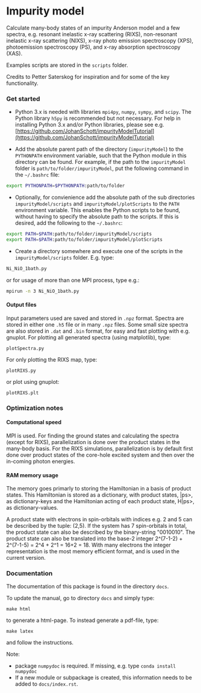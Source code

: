 # Impurity model
 
Calculate many-body states of an impurity Anderson model and a few spectra, e.g. resonant inelastic x-ray scattering (RIXS), non-resonant inelastic x-ray scattering (NIXS), x-ray photo emission spectroscopy (XPS), photoemission spectroscopy (PS), and x-ray absorption spectroscopy (XAS).

Examples scripts are stored in the `scripts` folder.

Credits to Petter Saterskog for inspiration and for some of the key functionality.

### Get started
- Python 3.x is needed with libraries `mpi4py`, `numpy`, `sympy`, and `scipy`. 
The Python library `h5py` is recommended but not necessary. 
For help in installing Python 3.x and/or Python libraries, please see e.g. 
[https://github.com/JohanSchott/impurityModelTutorial](https://github.com/JohanSchott/impurityModelTutorial)

- Add the absolute parent path of the directory (`impurityModel`) to the `PYTHONPATH` environment variable, such that the Python module in this directory can be found. For example, if the path to the `impurityModel` folder is `path/to/folder/impurityModel`, put the following command in the `~/.bashrc` file:
```bash
export PYTHONPATH=$PYTHONPATH:path/to/folder
```

- Optionally, for convienience add the absolute path of the sub directories `impurityModel/scripts` and `impurityModel/plotScripts` to the `PATH` environment variable. This enables the Python scripts to be found, without having to specify the absolute path to the scripts. If this is desired, add the following to the `~/.bashrc`:
```bash
export PATH=$PATH:path/to/folder/impurityModel/scripts
export PATH=$PATH:path/to/folder/impurityModel/plotScripts
```

- Create a directory somewhere and execute one of the scripts in the `impurityModel/scripts` folder. E.g. type:
```bash
Ni_NiO_1bath.py 
```
or for usage of more than one MPI process, type e.g.:
```bash
mpirun -n 3 Ni_NiO_1bath.py 
```

#### Output files
Input parameters used are saved and stored in `.npz` format.
Spectra are stored in either one `.h5` file or in many `.npz` files.
Some small size spectra are also stored in `.dat` and `.bin` format, for easy and fast plotting with e.g. gnuplot.
For plotting all generated spectra (using matplotlib), type:
```
plotSpectra.py
```
For only plotting the RIXS map, type:
```
plotRIXS.py
```
or plot using gnuplot: 
```
plotRIXS.plt
```

### Optimization notes

#### Computational speed
MPI is used. 
For finding the ground states and calculating the spectra (except for RIXS), parallelization is done over the product states in the many-body basis.
For the RIXS simulations, parallelization is by default first done over product states of the core-hole excited system and then over the in-coming photon energies.

#### RAM memory usage
The memory goes primarly to storing the Hamiltonian in a basis of product states.
This Hamiltonian is stored as a dictionary, with product states, |ps>, as dictionary-keys 
and the Hamiltonian acting of each product state, H|ps>, as dictionary-values. 

A product state with electrons in spin-orbitals with indices e.g. 2 and 5 can be described by the tuple: (2,5). 
If the system has 7 spin-orbitals in total, the product state can also be described by the binary-string "0010010".
The product state can also be translated into the base-2 integer 2^(7-1-2) + 2^(7-1-5) = 2^4 + 2^1 = 16+2 = 18.
With many electrons the integer representation is the most memory efficient format, and is used in the current version.

### Documentation
The documentation of this package is found in the directory `docs`.

To update the manual, go to directory `docs` and simply type:

```
make html
```
to generate a html-page.
To instead generate a pdf-file, type:
```
make latex
```
and follow the instructions.

Note:
- package `numpydoc` is required. If missing, e.g. type `conda install numpydoc` 
- If a new module or subpackage is created, this information needs to be added to `docs/index.rst`. 




